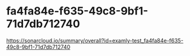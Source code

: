 # fa4fa84e-f635-49c8-9bf1-71d7db712740
https://sonarcloud.io/summary/overall?id=examly-test_fa4fa84e-f635-49c8-9bf1-71d7db712740
